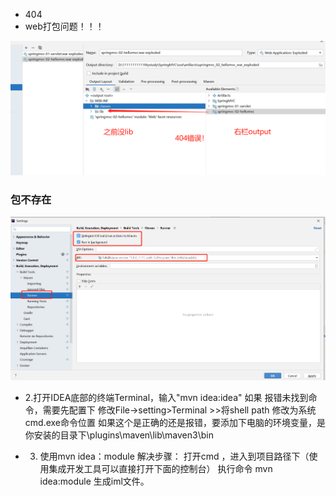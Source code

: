 - 404
- web打包问题！！！

![img_1.png](img_1.png)

### 包不存在
![img_12.png](img_12.png)



- 2.打开IDEA底部的终端Terminal，输入"mvn idea:idea"
如果
报错未找到命令，需要先配置下
修改File->setting>Terminal >>将shell path 修改为系统cmd.exe命令位置
如果这个是正确的还是报错，要添加下电脑的环境变量，是你安装的目录下\plugins\maven\lib\maven3\bin

- 3. 使用mvn idea：module
   解决步骤：
   打开cmd ，进入到项目路径下（使用集成开发工具可以直接打开下面的控制台）
   执行命令 mvn idea:module 生成iml文件。